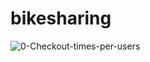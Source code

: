 # bikesharing

<img src="https://i.ibb.co/Yj8crmq/0-Checkout-times-per-users.png" alt="0-Checkout-times-per-users" border="0" />
